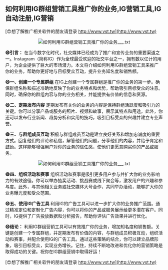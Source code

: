 ## **如何利用IG群组营销工具推广你的业务,IG营销工具,IG自动注册,IG营销**

[😍想了解推广相关软件的朋友请登录 http://www.vst.tw](http://www.vst.tw)

 <center><img src="https://vst.tw/MP4/tuiguang/png/6.png" alt="如何利用IG群组营销工具推广你的业务___.txt"></center>

**😄引言：**
在当今数字化时代，社交媒体已经成为了推广和宣传业务的重要渠道之一。Instagram（简称IG）作为全球最受欢迎的社交平台之一，拥有数以亿计的用户，为企业提供了巨大的市场潜力。本文将介绍如何利用IG群组营销工具来推广你的业务，帮助你更好地与目标受众互动，提升业务知名度和销售额。

**😄一、创建一个专属群组**
在IG上创建一个专属群组是推广你的业务的第一步。确保群组名称和描述准确地反映了你的业务特点和优势，帮助吸引目标受众的注意。同时，确保你的群组内容与你的业务相关，并能提供有价值的信息和资源。

**😄二、定期发布内容**
定期发布有关你的业务的内容是保持群组活跃度和吸引力的关键。你可以分享产品或服务的照片、视频和故事，展示其特点和用途。此外，你还可以发布行业新闻、趋势分析和实用的技巧，吸引目标受众的兴趣并建立专业声誉。

**😄三、与群组成员互动**
积极与群组成员互动是建立良好关系和增加忠诚度的重要方式。回复他们的评论和私信，解答他们的问题，分享他们的内容，并给予肯定和鼓励。这样能够增强用户对你的业务的信任感，使他们更愿意购买你的产品或服务。

 <center><img src="https://vst.tw/MP4/tuiguang/png/6.png" alt="如何利用IG群组营销工具推广你的业务___.txt"></center>

**😄四、组织活动和赛事**
组织活动和赛事是吸引更多用户参与并扩大你的业务影响力的有效途径。你可以举办抽奖活动、挑战赛或线下聚会等，激发用户的兴趣和参与度。此外，与其他相关业务或社交媒体大号合作，共同举办活动，能够扩大你的业务曝光度和受众范围。

**😄五、使用IG广告工具**
利用IG的广告工具可以进一步扩大你的业务推广范围。通过精准定位和定制化广告内容，你可以将你的产品或服务展示给更多潜在客户。同时，IG提供了广告投放数据和分析报告，帮助你评估广告效果并进行优化。

**😄结论：**
利用IG群组营销工具可以有效推广你的业务，增加知名度和销售额。关键是创建一个专属群组，并定期发布有价值的内容，与群组成员积极互动，组织活动和赛事，并配合使用IG的广告工具。通过这些策略的结合，你可以建立品牌形象，吸引目标受众，实现业务增长。记住，持续不断地改进和优化你的营销策略是取得成功的关键。祝你在IG群组营销中取得好运！

[😍想了解推广相关软件的朋友请登录 http://www.vst.tw](http://www.vst.tw)



